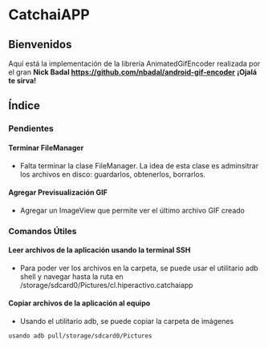 # CatchaiAPP
## Bienvenidos
Aquí está la implementación de la librería AnimatedGifEncoder realizada por el gran **Nick Badal https://github.com/nbadal/android-gif-encoder** 
**¡Ojalá te sirva!**

## Índice
### Pendientes

#### Terminar FileManager
* Falta terminar la clase FileManager. La idea de esta clase es adminsitrar los archivos en disco: guardarlos, obtenerlos, borrarlos.

#### Agregar Previsualización GIF
* Agregar un ImageView que permite ver el último archivo GIF creado

### Comandos Útiles

#### Leer archivos de la aplicación usando la terminal SSH
* Para poder ver los archivos en la carpeta, se puede usar el utilitario adb shell y navegar hasta la ruta en /storage/sdcard0/Pictures/cl.hiperactivo.catchaiapp

#### Copiar archivos de la aplicación al equipo
* Usando el utilitario adb, se puede copiar la carpeta de imágenes 

`usando adb pull/storage/sdcard0/Pictures
`